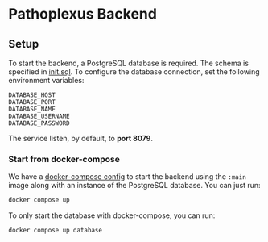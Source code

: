# Pathoplexus Backend

## Setup

To start the backend, a PostgreSQL database is required. The schema is specified in [init.sql](./database/init.sql).
To configure the database connection, set the following environment variables:

```
DATABASE_HOST
DATABASE_PORT
DATABASE_NAME
DATABASE_USERNAME
DATABASE_PASSWORD
```

The service listen, by default, to **port 8079**.

### Start from docker-compose

We have a [docker-compose config](./docker-compose.yml) to start the backend using the `:main` image along with an
instance of the PostgreSQL database. You can just run:

```bash
docker compose up
```

To only start the database with docker-compose, you can run:

```bash
docker compose up database
```
